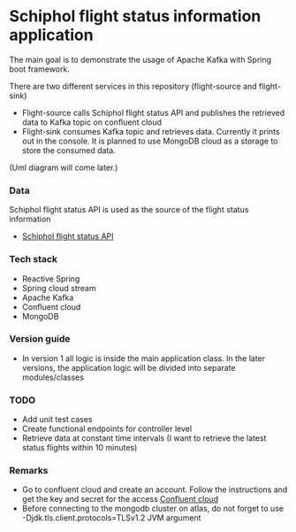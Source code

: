 # Schiphol flight status information application

The main goal is to demonstrate the usage of Apache Kafka with Spring boot framework.

There are two different services in this repository (flight-source and flight-sink)

*   Flight-source calls Schiphol flight status API and publishes the retrieved data to Kafka topic on confluent cloud
*   Flight-sink consumes Kafka topic and retrieves data. Currently it prints out in the console. It is planned to use MongoDB cloud as a storage to store the consumed data.

(Uml diagram will come later.)

### Data
Schiphol flight status API is used as the source of the flight status information

* [Schiphol flight status API](https://developer.schiphol.nl/)

### Tech stack

*   Reactive Spring
*   Spring cloud stream
*   Apache Kafka
*   Confluent cloud
*   MongoDB 

### Version guide

*   In version 1 all logic is inside the main application class. In the later versions, the application logic will be divided into separate modules/classes

### TODO

*   Add unit test cases
*   Create functional endpoints for controller level
*   Retrieve data at constant time intervals (I want to retrieve the latest status flights within 10 minutes)

### Remarks

* Go to confluent cloud and create an account. Follow the instructions and get the key and secret for the access [Confluent cloud](https://confluent.cloud/)
* Before connecting to the mongodb cluster on atlas, do not forget to use -Djdk.tls.client.protocols=TLSv1.2 JVM argument
